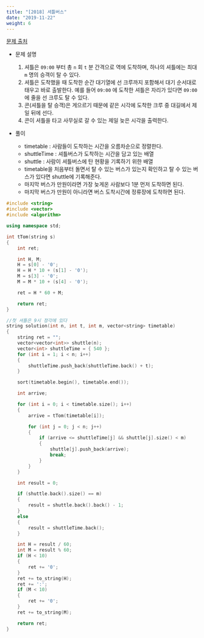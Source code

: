 ```yaml
---
title: "[2018] 셔틀버스"
date: "2019-11-22"
weight: 6
---
```


[문제 출처](https://programmers.co.kr/learn/courses/30/lessons/17678)

- 문제 설명
	1. 셔틀은 `09:00` 부터 총 `n` 회 `t` 분 간격으로 역에 도착하며, 하나의 셔틀에는 최대 `m` 명의 승객이 탈 수 있다.
	2. 셔틀은 도착했을 때 도착한 순간 대기열에 선 크루까지 포함해서 대기 순서대로 태우고 바로 출발한다. 예를 들어 `09:00` 에 도착한 셔틀은 자리가 있다면 `09:00` 에 줄을 선 크루도 탈 수 있다.
	3. 콘(셔틀을 탈 승객)은 게으르기 때문에 같은 시각에 도착한 크루 중 대길에서 제일 뒤에 선다.
	4. 콘이 셔틀을 타고 사무실로 갈 수 있는 제일 늦은 시각을 출력한다.

- 풀이
	- timetable : 사람들이 도착하는 시간을 오름차순으로 정렬한다.
	- shuttleTime : 셔틀버스가 도착하는 시간을 담고 있는 배열
	- shuttle : 사람이 셔틀버스에 탄 현황을 기록하기 위한 배열
	- timetable을 처음부터 돌면서 탈 수 있는 버스가 있는지 확인하고 탈 수 있는 버스가 있다면 shuttle에 기록해준다.
	- 마지막 버스가 만원이라면 가장 늦게온 사람보다 1분 먼저 도착하면 된다.
	- 마지막 버스가 만원이 아니라면 버스 도착시간에 정류장에 도착하면 된다.

```cpp
#include <string>
#include <vector>
#include <algorithm>

using namespace std;

int tTom(string s)
{
	int ret;

	int H, M;
	H = s[0] - '0';
	H = H * 10 + (s[1] - '0');
	M = s[3] - '0';
	M = M * 10 + (s[4] - '0');

	ret = H * 60 + M;

	return ret;
}

//첫 셔틀은 9시 정각에 있다
string solution(int n, int t, int m, vector<string> timetable)
{
	string ret = "";
	vector<vector<int>> shuttle(n);
	vector<int> shuttleTime = { 540 };
	for (int i = 1; i < n; i++)
	{
		shuttleTime.push_back(shuttleTime.back() + t);
	}

	sort(timetable.begin(), timetable.end());

	int arrive;

	for (int i = 0; i < timetable.size(); i++)
	{
		arrive = tTom(timetable[i]);

		for (int j = 0; j < n; j++)
		{
			if (arrive <= shuttleTime[j] && shuttle[j].size() < m)
			{
				shuttle[j].push_back(arrive);
				break;
			}
		}
	}

	int result = 0;

	if (shuttle.back().size() == m)
	{
		result = shuttle.back().back() - 1;
	}
	else
	{
		result = shuttleTime.back();
	}

	int H = result / 60;
	int M = result % 60;
	if (H < 10)
	{
		ret += '0';
	}
	ret += to_string(H);
	ret += ':';
	if (M < 10)
	{
		ret += '0';
	}
	ret += to_string(M);

	return ret;
}
```

